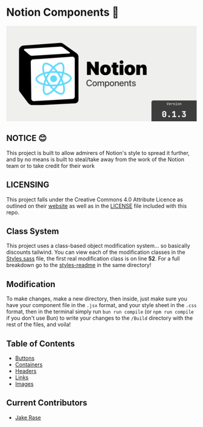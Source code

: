# Notion Components 📇

![!image](./Github%20Social%20Banner.png)

## **NOTICE** 😊

This project is built to allow admirers of Notion's style to spread it further, and by no means is built to steal/take away from the work of the Notion team or to take credit for their work

## **LICENSING**

This project falls under the Creative Commons 4.0 Attribute Licence as outlined on their [website](https://creativecommons.org/licenses/by/4.0/) as well as in the [LICENSE](./LICENSE) file included with this repo.

## Class System

This project uses a class-based object modification system... so basically discounts tailwind. You can view each of the modification classes in the [Styles.sass](./src/Styles/Styles.sass) file, the first real modification class is on line **52**. For a full breakdown go to the [styles-readme](./src/Styles/styles-readme.md) in the same directory!

## Modification

To make changes, make a new directory, then inside, just make sure you have your component file in the `.jsx` format, and your style sheet in the `.css` format, then in the terminal simply run `bun run compile` (or `npm run compile` if you don't use Bun) to write your changes to the `/Build` directory with the rest of the files, and voila!

## Table of Contents

- [Buttons](./src/Buttons/buttons-readme.md)
- [Containers](./src/Containers/containers-reame.md)
- [Headers](./src/Headers/headers-readme.md)
- [Links](./src/Link/links-readme.md)
- [Images](./src/Image/image-readme.md)

## Current Contributors

- [Jake Rase](https://micro.jakerase.dev)
